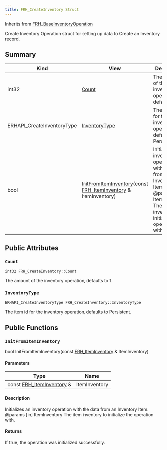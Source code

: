 ```yaml
---
title: FRH_CreateInventory Struct
---
```

Inherits from [FRH_BaseInventoryOperation](/unreal-plugins/all/structfrh__baseinventoryoperation/#structFRH__BaseInventoryOperation)

Create Inventory Operation struct for setting up data to Create an Inventory record.

## Summary
| Kind | View | Description |
|------|------|-------------|
|int32|[Count](/unreal-plugins/all/structfrh__createinventory/#structFRH__CreateInventory_1ae35d25742e5090f59dce4451e597ae94)|The amount of the inventory operation, defaults to 1.|
|ERHAPI_CreateInventoryType|[InventoryType](/unreal-plugins/all/structfrh__createinventory/#structFRH__CreateInventory_1aaf9b8cdb0208933622a7da151c35b76a)|The item id for the inventory operation, defaults to Persistent.|
|bool|[InitFromItemInventory](/unreal-plugins/all/structfrh__createinventory/#structFRH__CreateInventory_1ab22e9d4a705d3dcd2147629478673043)(const [FRH_ItemInventory](/unreal-plugins/all/structfrh__iteminventory/#structFRH__ItemInventory) & ItemInventory)|Initializes an inventory operation with the data from an Inventory Item. @params [in] ItemInventory The item inventory to initialize the operation with.|
## Public Attributes



### `Count` <a id="structFRH__CreateInventory_1ae35d25742e5090f59dce4451e597ae94"></a>

`int32 FRH_CreateInventory::Count`

The amount of the inventory operation, defaults to 1.




### `InventoryType` <a id="structFRH__CreateInventory_1aaf9b8cdb0208933622a7da151c35b76a"></a>

`ERHAPI_CreateInventoryType FRH_CreateInventory::InventoryType`

The item id for the inventory operation, defaults to Persistent.





## Public Functions



### `InitFromItemInventory` <a id="structFRH__CreateInventory_1ab22e9d4a705d3dcd2147629478673043"></a>

bool InitFromItemInventory(const [FRH_ItemInventory](/unreal-plugins/all/structfrh__iteminventory/#structFRH__ItemInventory) & ItemInventory)

#### Parameters

| Type | Name |
|------|------|
|const [FRH_ItemInventory](/unreal-plugins/all/structfrh__iteminventory/#structFRH__ItemInventory) &|ItemInventory|

#### Description

Initializes an inventory operation with the data from an Inventory Item. @params [in] ItemInventory The item inventory to initialize the operation with.



#### Returns
If true, the operation was initialized successfully. 




